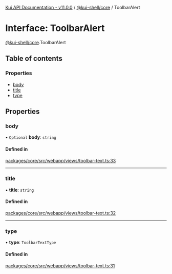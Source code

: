 [Kui API Documentation - v11.0.0](../README.md) / [@kui-shell/core](../modules/kui_shell_core.md) / ToolbarAlert

# Interface: ToolbarAlert

[@kui-shell/core](../modules/kui_shell_core.md).ToolbarAlert

## Table of contents

### Properties

- [body](kui_shell_core.ToolbarAlert.md#body)
- [title](kui_shell_core.ToolbarAlert.md#title)
- [type](kui_shell_core.ToolbarAlert.md#type)

## Properties

### body

• `Optional` **body**: `string`

#### Defined in

[packages/core/src/webapp/views/toolbar-text.ts:33](https://github.com/kubernetes-sigs/kui/blob/kui/packages/core/src/webapp/views/toolbar-text.ts#L33)

---

### title

• **title**: `string`

#### Defined in

[packages/core/src/webapp/views/toolbar-text.ts:32](https://github.com/kubernetes-sigs/kui/blob/kui/packages/core/src/webapp/views/toolbar-text.ts#L32)

---

### type

• **type**: `ToolbarTextType`

#### Defined in

[packages/core/src/webapp/views/toolbar-text.ts:31](https://github.com/kubernetes-sigs/kui/blob/kui/packages/core/src/webapp/views/toolbar-text.ts#L31)
